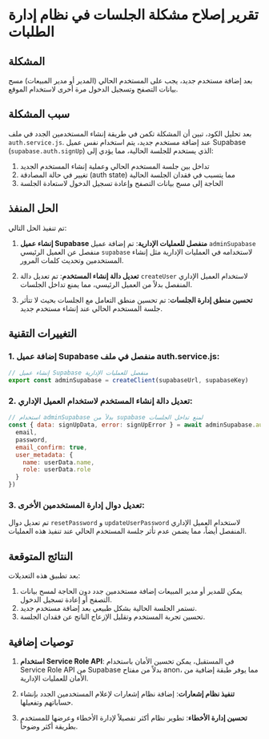 # تقرير إصلاح مشكلة الجلسات في نظام إدارة الطلبات

## المشكلة

بعد إضافة مستخدم جديد، يجب على المستخدم الحالي (المدير أو مدير المبيعات) مسح بيانات التصفح وتسجيل الدخول مرة أخرى لاستخدام الموقع.

## سبب المشكلة

بعد تحليل الكود، تبين أن المشكلة تكمن في طريقة إنشاء المستخدمين الجدد في ملف `auth.service.js`. عند إضافة مستخدم جديد، يتم استخدام نفس عميل Supabase (`supabase.auth.signUp`) الذي يستخدم للجلسة الحالية، مما يؤدي إلى:

1. تداخل بين جلسة المستخدم الحالي وعملية إنشاء المستخدم الجديد
2. تغيير في حالة المصادقة (auth state) مما يتسبب في فقدان الجلسة الحالية
3. الحاجة إلى مسح بيانات التصفح وإعادة تسجيل الدخول لاستعادة الجلسة

## الحل المنفذ

تم تنفيذ الحل التالي:

1. **إنشاء عميل Supabase منفصل للعمليات الإدارية**: تم إضافة عميل `adminSupabase` منفصل عن العميل الرئيسي `supabase` لاستخدامه في العمليات الإدارية مثل إنشاء المستخدمين وتحديث كلمات المرور.

2. **تعديل دالة إنشاء المستخدم**: تم تعديل دالة `createUser` لاستخدام العميل الإداري المنفصل بدلاً من العميل الرئيسي، مما يمنع تداخل الجلسات.

3. **تحسين منطق إدارة الجلسات**: تم تحسين منطق التعامل مع الجلسات بحيث لا تتأثر جلسة المستخدم الحالي عند إنشاء مستخدم جديد.

## التغييرات التقنية

### 1. إضافة عميل Supabase منفصل في ملف auth.service.js:

```javascript
// إنشاء عميل Supabase منفصل للعمليات الإدارية
export const adminSupabase = createClient(supabaseUrl, supabaseKey)
```

### 2. تعديل دالة إنشاء المستخدم لاستخدام العميل الإداري:

```javascript
// استخدام adminSupabase بدلاً من supabase لمنع تداخل الجلسات
const { data: signUpData, error: signUpError } = await adminSupabase.auth.admin.createUser({
  email,
  password,
  email_confirm: true,
  user_metadata: {
    name: userData.name,
    role: userData.role
  }
})
```

### 3. تعديل دوال إدارة المستخدمين الأخرى:

تم تعديل دوال `resetPassword` و `updateUserPassword` لاستخدام العميل الإداري المنفصل أيضاً، مما يضمن عدم تأثر جلسة المستخدم الحالي عند تنفيذ هذه العمليات.

## النتائج المتوقعة

بعد تطبيق هذه التعديلات:

1. يمكن للمدير أو مدير المبيعات إضافة مستخدمين جدد دون الحاجة لمسح بيانات التصفح أو إعادة تسجيل الدخول.
2. تستمر الجلسة الحالية بشكل طبيعي بعد إضافة مستخدم جديد.
3. تحسين تجربة المستخدم وتقليل الإزعاج الناتج عن فقدان الجلسة.

## توصيات إضافية

1. **استخدام Service Role API**: في المستقبل، يمكن تحسين الأمان باستخدام Service Role API من Supabase بدلاً من مفتاح anon، مما يوفر طبقة إضافية من الأمان للعمليات الإدارية.

2. **تنفيذ نظام إشعارات**: إضافة نظام إشعارات لإعلام المستخدمين الجدد بإنشاء حساباتهم وتفعيلها.

3. **تحسين إدارة الأخطاء**: تطوير نظام أكثر تفصيلاً لإدارة الأخطاء وعرضها للمستخدم بطريقة أكثر وضوحاً.
